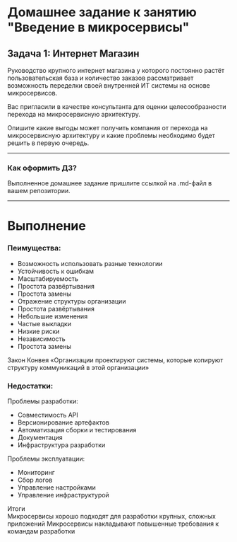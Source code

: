 # Домашнее задание к занятию "Введение в микросервисы"

## Задача 1: Интернет Магазин

Руководство крупного интернет магазина у которого постоянно растёт пользовательская база и количество заказов рассматривает возможность переделки своей внутренней ИТ системы на основе микросервисов. 

Вас пригласили в качестве консультанта для оценки целесообразности перехода на микросервисную архитектуру. 

Опишите какие выгоды может получить компания от перехода на микросервисную архитектуру и какие проблемы необходимо будет решить в первую очередь.

---

### Как оформить ДЗ?

Выполненное домашнее задание пришлите ссылкой на .md-файл в вашем репозитории.

---
# Выполнение

### Пеимущества:  
+ Возможность использовать разные технологии
+ Устойчивость к ошибкам
+ Масштабируемость
+ Простота развёртывания
+ Простота замены
+ Отражение структуры организации
+ Простота развёртывания
+ Небольшие изменения
+ Частые выкладки
+ Низкие риски
+ Независимость
+ Простота замены

Закон Конвея
«Организации проектируют системы, которые копируют структуру коммуникаций в этой организации»

### Недостатки:  
Проблемы разработки:  
+ Совместимость API
+ Версионирование артефактов
+ Автоматизация сборки и тестирования
+ Документация
+ Инфраструктура разработки

Проблемы эксплуатации:  
+ Мониторинг
+ Сбор логов
+ Управление настройками
+ Управление инфраструктурой

Итоги  
Микросервисы хорошо подходят для разработки крупных, сложных приложений
Микросервисы накладывают повышенные требования к командам разработки
